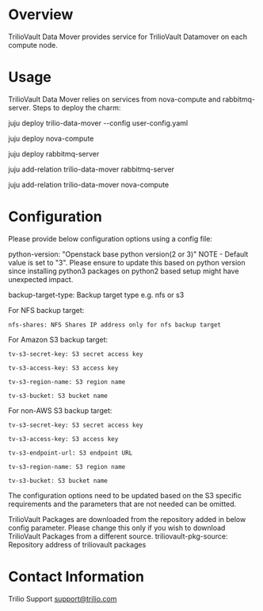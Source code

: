 # Overview

TrilioVault Data Mover provides service for TrilioVault Datamover
on each compute node.

# Usage

TrilioVault Data Mover relies on services from nova-compute and rabbitmq-server.
Steps to deploy the charm:

juju deploy trilio-data-mover --config user-config.yaml

juju deploy nova-compute

juju deploy rabbitmq-server

juju add-relation trilio-data-mover rabbitmq-server

juju add-relation trilio-data-mover nova-compute

# Configuration

Please provide below configuration options using a config file:

python-version: "Openstack base python version(2 or 3)"
NOTE - Default value is set to "3". Please ensure to update this based on python version since installing
       python3 packages on python2 based setup might have unexpected impact.

backup-target-type: Backup target type e.g. nfs or s3

For NFS backup target:

    nfs-shares: NFS Shares IP address only for nfs backup target

For Amazon S3 backup target:

    tv-s3-secret-key: S3 secret access key

    tv-s3-access-key: S3 access key

    tv-s3-region-name: S3 region name

    tv-s3-bucket: S3 bucket name

For non-AWS S3 backup target:

    tv-s3-secret-key: S3 secret access key

    tv-s3-access-key: S3 access key

    tv-s3-endpoint-url: S3 endpoint URL

    tv-s3-region-name: S3 region name

    tv-s3-bucket: S3 bucket name

The configuration options need to be updated based on the S3 specific requirements and the parameters that are not needed can be omitted.

TrilioVault Packages are downloaded from the repository added in below config parameter. Please change this only if you wish to download
TrilioVault Packages from a different source. 
    triliovault-pkg-source: Repository address of triliovault packages

# Contact Information

Trilio Support <support@trilio.com>
